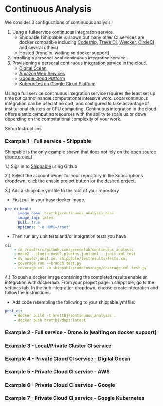 # Continuous Analysis

We consider 3 configurations of continuous analysis:

1. Using a full service continuous integration service.
	* 	Shippable ([Shippable](https://app.shippable.com/) is shown but many other CI services are docker compatible including [Codeship](https://codeship.com/), [Travis CI](https://travis-ci.org/), [Wercker](http://wercker.com/), [CircleCI](https://circleci.com/) and several others)
	* 	Hosted Drone.io (waiting on docker support)	
2. Installing a personal local continuous integration service.
3. Provisioning a personal continuous integration service in the cloud.
	* [Digital Ocean](https://www.digitalocean.com/)
	* [Amazon Web Services](http://aws.amazon.com/)
	* [Google Cloud Platform](https://cloud.google.com/)
	* [Kubernetes on Google Cloud Platform](http://kubernetes.io/)Using a full service continuous integration service requires the least set up time but cannot handle computational intensive work. Local continuous integration can be used at no cost, and configured to take advantage of institutional clusters or GPU computing. Continuous integration in the cloud offers elastic computing resources with the ability to scale up or down depending on the computational complexity of your work.

Setup Instructions

### Example 1 - Full service - Shippable

Shippable is the only example shown that does not rely on the [open source drone project](https://github.com/drone/drone)

1.) Sign in to [Shippable](https://app.shippable.com/) using Github

2.) Select the account owner for your repository in the Subscriptions dropdown, click the enable project button for the desired project.

3.) Add a shippable.yml file to the root of your repository
* First pull in your base docker image
	
~~~yaml
pre_ci_boot:
      image_name: brettbj/continuous_analysis_base
      image_tag: latest
      pull: true
      options: "-e HOME=/root" 
~~~


* Then run any unit tests and/or integration tests you have

~~~yaml
ci:
    - cd /root/src/github.com/greenelab/continuous_analysis
    - nose2 --plugin nose2.plugins.junitxml --junit-xml test 
    - mv nose2-junit.xml shippable/testresults/tests.xml
    - coverage run --branch test.py
    - coverage xml -o shippable/codecoverage/coverage.xml test.py
~~~

4.) To push a docker image containing the completed results enable an integration with dockerhub. From your project page in shippable, go to the settings tab. In the hub integration dropdown, choose create integration and follow the instructions.

* Add code resembling the following to your shippable.yml file:

~~~yaml
post_ci:
    - docker build -t brettbj/continuous_analysis .
    - docker push brettbj/daps:latest
~~~



### Example 2 - Full service - Drone.io (waiting on docker support)



### Example 3 - Local/Private Cluster CI service

### Example 4 - Private Cloud CI service - Digital Ocean

### Example 5 - Private Cloud CI service - AWS

### Example 6 - Private Cloud CI service - Google 

### Example 7 - Private Cloud CI service - Google Kubernetes